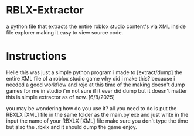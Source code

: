 # RBLX-Extractor
a python file that extracts the entire roblox studio content's via XML inside file explorer making it easy to view source code.


# Instructions
Helle this was just a simple python program i made to [extract/dump] the entire XML file of a roblox studio game
why did i make this? because i needed a good workflow and rojo at this time of the making doesn't dump games for me in studio i'm not sure
if it ever did dump but it doesn't matter this is simple extractor as of now. [6/8/2025]

you may be wondering how do you use it? 
all you need to do is put the RBXLX [XML] file in the same folder as the main.py exe and just write in the input the name of your
RBXLX [XML] file make sure you don't type the time but also the .rbxlx and it should dump the game enjoy.
